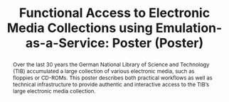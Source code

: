 ---
abstract: Over the last 30 years the German National Library of Science and Technology
  (TIB) accumulated a large collection of various electronic media, such as floppies
  or CD-ROMs. This poster describes both practical workflows as well as technical
  infrastructure to provide authentic and interactive access to the TIB’s large electronic
  media collection.
creators:
- Bähr, Thomas
- Lindlar, Michelle
- Rechert, Klaus
- Liebetraut, Thomas
date: null
document_url: https://services.phaidra.univie.ac.at/api/object/o:378691/download
grand_parent: iPRES
institutions: []
keywords:
- emulation
- access
- media collection
landing_page_url: https://phaidra.univie.ac.at/o:378691
language: eng
layout: publication
license: CC BY-NC-SA 3.0 AT
notes_url: null
parent: iPRES 2014
publication_type: poster
size: 412336
slides_url: null
source_name: iPRES
title: 'Functional Access to Electronic Media Collections using Emulation-as-a-Service:
  Poster (Poster) '
year: 2014
---